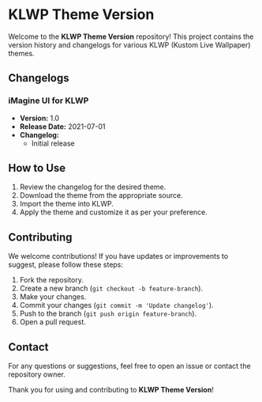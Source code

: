 # KLWP Theme Version

Welcome to the **KLWP Theme Version** repository! This project contains the version history and changelogs for various KLWP (Kustom Live Wallpaper) themes.

## Changelogs

### iMagine UI for KLWP

- **Version:** 1.0
- **Release Date:** 2021-07-01
- **Changelog:**
  - Initial release

## How to Use

1. Review the changelog for the desired theme.
2. Download the theme from the appropriate source.
3. Import the theme into KLWP.
4. Apply the theme and customize it as per your preference.

## Contributing

We welcome contributions! If you have updates or improvements to suggest, please follow these steps:

1. Fork the repository.
2. Create a new branch (`git checkout -b feature-branch`).
3. Make your changes.
4. Commit your changes (`git commit -m 'Update changelog'`).
5. Push to the branch (`git push origin feature-branch`).
6. Open a pull request.

## Contact

For any questions or suggestions, feel free to open an issue or contact the repository owner.

Thank you for using and contributing to **KLWP Theme Version**!